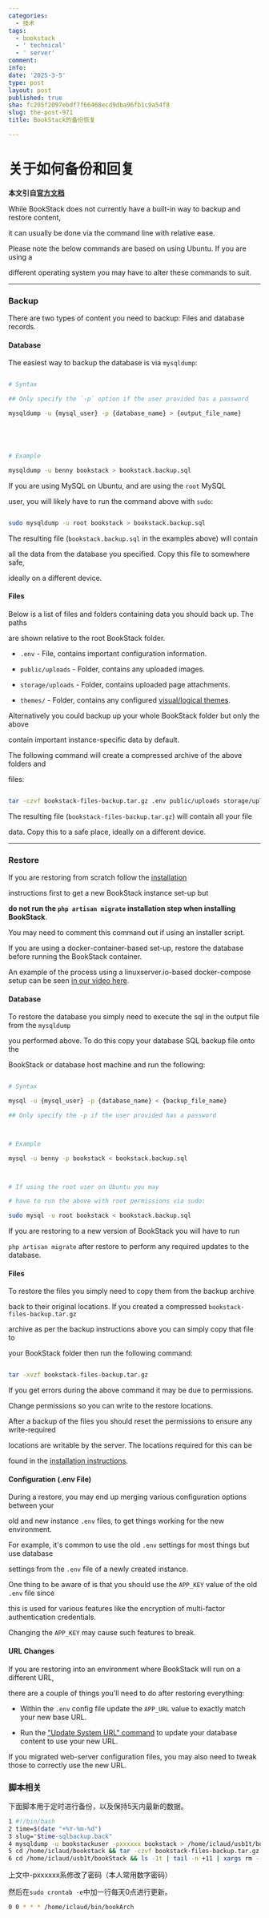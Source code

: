 ```yaml
---
categories:
  - 技术
tags:
  - bookstack
  - ' technical'
  - ' server'
comment: 
info: 
date: '2025-3-5'
type: post
layout: post
published: true
sha: fc205f2097ebdf7f66468ecd9dba96fb1c9a54f8
slug: the-post-971
title: BookStack的备份恢复

---
```

# 关于如何备份和回复

**本文引自[官方文档](https://www.bookstackapp.com/docs/admin/backup-restore/)** 



While BookStack does not currently have a built-in way to backup and restore content,

it can usually be done via the command line with relative ease.



Please note the below commands are based on using Ubuntu. If you are using a

different operating system you may have to alter these commands to suit.



---



### Backup



There are two types of content you need to backup: Files and database records.



#### Database



The easiest way to backup the database is via `mysqldump`:



```bash

# Syntax

## Only specify the `-p` option if the user provided has a password

mysqldump -u {mysql_user} -p {database_name} > {output_file_name}





# Example

mysqldump -u benny bookstack > bookstack.backup.sql

```



If you are using MySQL on Ubuntu, and are using the `root` MySQL

user, you will likely have to run the command above with `sudo`:



```bash

sudo mysqldump -u root bookstack > bookstack.backup.sql

```



The resulting file (`bookstack.backup.sql` in the examples above) will contain

all the data from the database you specified. Copy this file to somewhere safe,

ideally on a different device.



#### Files



Below is a list of files and folders containing data you should back up. The paths

are shown relative to the root BookStack folder.



* `.env` - File, contains important configuration information.

* `public/uploads` - Folder, contains any uploaded images.

* `storage/uploads` - Folder, contains uploaded page attachments.

* `themes/` - Folder, contains any configured [visual/logical themes](/docs/admin/hacking-bookstack/#visual-theme-system).



Alternatively you could backup up your whole BookStack folder but only the above

contain important instance-specific data by default.



The following command will create a compressed archive of the above folders and

files:



```bash

tar -czvf bookstack-files-backup.tar.gz .env public/uploads storage/uploads

```



The resulting file (`bookstack-files-backup.tar.gz`) will contain all your file

data. Copy this to a safe place, ideally on a different device.



---



### Restore



If you are restoring from scratch follow the [installation](/docs/admin/installation)

instructions first to get a new BookStack instance set-up but

**do not run the `php artisan migrate` installation step when installing BookStack**.

You may need to comment this command out if using an installer script.



If you are using a docker-container-based set-up, restore the database before running the BookStack container.

An example of the process using a linuxserver.io-based docker-compose setup can be seen [in our video here](https://youtu.be/6A8hLuQTkKQ?t=1050).



#### Database



To restore the database you simply need to execute the sql in the output file from the `mysqldump`

you performed above. To do this copy your database SQL backup file onto the

BookStack or database host machine and run the following:



```bash

# Syntax

mysql -u {mysql_user} -p {database_name} < {backup_file_name}

## Only specify the -p if the user provided has a password



# Example

mysql -u benny -p bookstack < bookstack.backup.sql



# If using the root user on Ubuntu you may

# have to run the above with root permissions via sudo:

sudo mysql -u root bookstack < bookstack.backup.sql

```



If you are restoring to a new version of BookStack you will have to run

`php artisan migrate` after restore to perform any required updates to the database.



#### Files



To restore the files you simply need to copy them from the backup archive

back to their original locations.  If you created a compressed `bookstack-files-backup.tar.gz`

archive as per the backup instructions above you can simply copy that file to

your BookStack folder then run the following command:



```bash

tar -xvzf bookstack-files-backup.tar.gz

```



If you get errors during the above command it may be due to permissions.

Change permissions so you can write to the restore locations.



After a backup of the files you should reset the permissions to ensure any write-required

locations are writable by the server. The locations required for this can be

found in the [installation instructions](/docs/admin/installation).



#### Configuration (.env File)



During a restore, you may end up merging various configuration options between your 

old and new instance `.env` files, to get things working for the new environment.

For example, it's common to use the old `.env` settings for most things but use database

settings from the `.env` file of a newly created instance. 



One thing to be aware of is that you should use the `APP_KEY` value of the old `.env` file since

this is used for various features like the encryption of multi-factor authentication credentials.

Changing the `APP_KEY` may cause such features to break.



#### URL Changes



If you are restoring into an environment where BookStack will run on a different URL,

there are a couple of things you'll need to do after restoring everything:



- Within the `.env` config file update the `APP_URL` value to exactly match your new base URL.

- Run the ["Update System URL" command](/docs/admin/commands/#update-system-url) to update your database content to use your new URL.



If you migrated web-server configuration files, you may also need to tweak those to correctly use the new URL.


### 脚本相关

下面脚本用于定时进行备份，以及保持5天内最新的数据。

  ```bash
  1 #!/bin/bash
  2 time=$(date "+%Y-%m-%d")
  3 slug="$time-sqlbackup.back"
  4 mysqldump -u bookstackuser -pxxxxxx bookstack > /home/iclaud/usb1t/bookStack/$slug
  5 cd /home/iclaud/bookstack && tar -czvf bookstack-files-backup.tar.gz .env public/uploads storage/uploads && mv bookstack-files-backup.tar.gz /home/iclaud/usb1t/bookStack/$time-fileback.tar.gz
  6 cd /home/iclaud/usb1t/bookStack && ls -1t | tail -n +11 | xargs rm -- 2>/dev/null &
  ```
上文中-pxxxxxx系修改了密码（本人常用数字密码）

然后在`sudo crontab -e`中加一行每天0点进行更新。

```bash
0 0 * * * /home/iclaud/bin/bookArch
```